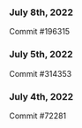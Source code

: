 ### July 8th, 2022

Commit #196315

### July 5th, 2022

Commit #314353


### July 4th, 2022

Commit #72281
